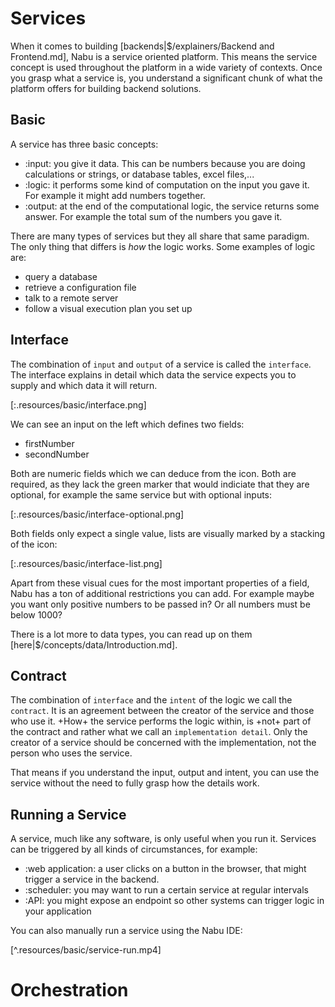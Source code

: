 # Services

When it comes to building [backends|$/explainers/Backend and Frontend.md], Nabu is a service oriented platform. This means the service concept is used throughout the platform in a wide variety of contexts. Once you grasp what a service is, you understand a significant chunk of what the platform offers for building backend solutions.

## Basic

A service has three basic concepts:

- :input: you give it data. This can be numbers because you are doing calculations or strings, or database tables, excel files,... 
- :logic: it performs some kind of computation on the input you gave it. For example it might add numbers together.
- :output: at the end of the computational logic, the service returns some answer. For example the total sum of the numbers you gave it.

There are many types of services but they all share that same paradigm. The only thing that differs is _how_ the logic works. 
Some examples of logic are: 

- query a database
- retrieve a configuration file
- talk to a remote server
- follow a visual execution plan you set up

## Interface

The combination of ``input`` and ``output`` of a service is called the ``interface``. The interface explains in detail which data the service expects you to supply and which data it will return.

[:.resources/basic/interface.png]

We can see an input on the left which defines two fields:

- firstNumber
- secondNumber

Both are numeric fields which we can deduce from the icon. Both are required, as they lack the green marker that would indiciate that they are optional, for example the same service but with optional inputs:

[:.resources/basic/interface-optional.png]

Both fields only expect a single value, lists are visually marked by a stacking of the icon:

[:.resources/basic/interface-list.png]

Apart from these visual cues for the most important properties of a field, Nabu has a ton of additional restrictions you can add. For example maybe you want only positive numbers to be passed in? Or all numbers must be below 1000?

There is a lot more to data types, you can read up on them [here|$/concepts/data/Introduction.md].

## Contract

The combination of ``interface`` and the ``intent`` of the logic we call the ``contract``. It is an agreement between the creator of the service and those who use it. +How+ the service performs the logic within, is +not+ part of the contract and rather what we call an ``implementation detail``. Only the creator of a service should be concerned with the implementation, not the person who uses the service.

That means if you understand the input, output and intent, you can use the service without the need to fully grasp how the details work.

## Running a Service

A service, much like any software, is only useful when you run it. Services can be triggered by all kinds of circumstances, for example:

- :web application: a user clicks on a button in the browser, that might trigger a service in the backend.
- :scheduler: you may want to run a certain service at regular intervals
- :API: you might expose an endpoint so other systems can trigger logic in your application

You can also manually run a service using the Nabu IDE:

[^.resources/basic/service-run.mp4]

# Orchestration


